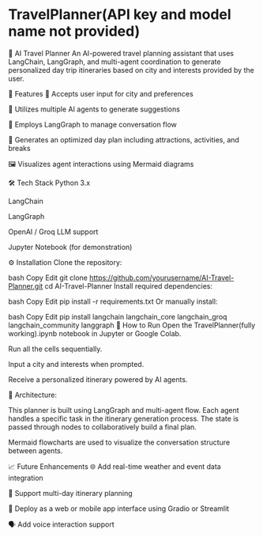 # TravelPlanner(API key and model name not provided)
🧭 AI Travel Planner
An AI-powered travel planning assistant that uses LangChain, LangGraph, and multi-agent coordination to generate personalized day trip itineraries based on city and interests provided by the user.

📌 Features
📍 Accepts user input for city and preferences

🤖 Utilizes multiple AI agents to generate suggestions

🧠 Employs LangGraph to manage conversation flow

🧳 Generates an optimized day plan including attractions, activities, and breaks

🖼️ Visualizes agent interactions using Mermaid diagrams


🛠️ Tech Stack
Python 3.x

LangChain

LangGraph

OpenAI / Groq LLM support

Jupyter Notebook (for demonstration)

⚙️ Installation
Clone the repository:

bash
Copy
Edit
git clone https://github.com/yourusername/AI-Travel-Planner.git
cd AI-Travel-Planner
Install required dependencies:

bash
Copy
Edit
pip install -r requirements.txt
Or manually install:

bash
Copy
Edit
pip install langchain langchain_core langchain_groq langchain_community langgraph
🚀 How to Run
Open the TravelPlanner(fully working).ipynb notebook in Jupyter or Google Colab.

Run all the cells sequentially.

Input a city and interests when prompted.

Receive a personalized itinerary powered by AI agents.

🧩 Architecture:

This planner is built using LangGraph and multi-agent flow. Each agent handles a specific task in the itinerary generation process. The state is passed through nodes to collaboratively build a final plan.

Mermaid flowcharts are used to visualize the conversation structure between agents.

📈 Future Enhancements
🌐 Add real-time weather and event data integration

📆 Support multi-day itinerary planning

📱 Deploy as a web or mobile app interface using Gradio or Streamlit

🗣️ Add voice interaction support
